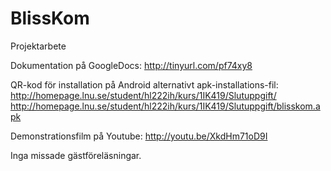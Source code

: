 BlissKom
========

Projektarbete

Dokumentation på GoogleDocs: 
http://tinyurl.com/pf74xy8

QR-kod för installation på Android alternativt apk-installations-fil:
http://homepage.lnu.se/student/hl222ih/kurs/1IK419/Slutuppgift/
http://homepage.lnu.se/student/hl222ih/kurs/1IK419/Slutuppgift/blisskom.apk

Demonstrationsfilm på Youtube:
http://youtu.be/XkdHm71oD9I

Inga missade gästföreläsningar.
